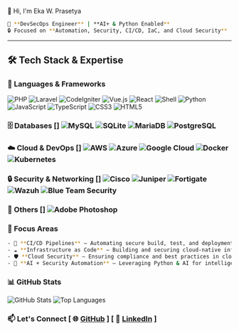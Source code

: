 👋 Hi, I'm Eka W. Prasetya
```bash
🚀 **DevSecOps Engineer** | **AI+ & Python Enabled**  
🔒 Focused on **Automation, Security, CI/CD, IaC, and Cloud Security**  
```
---
## 🛠️ Tech Stack & Expertise  
### 🚀 Languages & Frameworks  
![PHP](https://img.shields.io/badge/PHP-777BB4?style=for-the-badge&logo=php&logoColor=white) 
![Laravel](https://img.shields.io/badge/Laravel-FF2D20?style=for-the-badge&logo=laravel&logoColor=white) 
![CodeIgniter](https://img.shields.io/badge/CodeIgniter-EF4223?style=for-the-badge&logo=codeigniter&logoColor=white) 
![Vue.js](https://img.shields.io/badge/Vue.js-4FC08D?style=for-the-badge&logo=vue.js&logoColor=white) 
![React](https://img.shields.io/badge/React-20232A?style=for-the-badge&logo=react&logoColor=61DAFB) 
![Shell](https://img.shields.io/badge/Shell_Script-121011?style=for-the-badge&logo=gnu-bash&logoColor=white) 
![Python](https://img.shields.io/badge/Python-3776AB?style=for-the-badge&logo=python&logoColor=white) 
![JavaScript](https://img.shields.io/badge/JavaScript-F7DF1E?style=for-the-badge&logo=javascript&logoColor=black) 
![TypeScript](https://img.shields.io/badge/TypeScript-3178C6?style=for-the-badge&logo=typescript&logoColor=white) 
![CSS3](https://img.shields.io/badge/CSS3-1572B6?style=for-the-badge&logo=css3&logoColor=white) 
![HTML5](https://img.shields.io/badge/HTML5-E34F26?style=for-the-badge&logo=html5&logoColor=white)
### 🗄️ Databases [] ![MySQL](https://img.shields.io/badge/MySQL-4479A1?style=for-the-badge&logo=mysql&logoColor=white) ![SQLite](https://img.shields.io/badge/SQLite-003B57?style=for-the-badge&logo=sqlite&logoColor=white) ![MariaDB](https://img.shields.io/badge/MariaDB-003545?style=for-the-badge&logo=mariadb&logoColor=white) ![PostgreSQL](https://img.shields.io/badge/PostgreSQL-4169E1?style=for-the-badge&logo=postgresql&logoColor=white)
### ☁️ Cloud & DevOps [] ![AWS](https://img.shields.io/badge/AWS-232F3E?style=for-the-badge&logo=amazon-aws&logoColor=white) ![Azure](https://img.shields.io/badge/Azure-0078D4?style=for-the-badge&logo=microsoft-azure&logoColor=white) ![Google Cloud](https://img.shields.io/badge/GoogleCloud-4285F4?style=for-the-badge&logo=google-cloud&logoColor=white) ![Docker](https://img.shields.io/badge/Docker-2496ED?style=for-the-badge&logo=docker&logoColor=white) ![Kubernetes](https://img.shields.io/badge/Kubernetes-326CE5?style=for-the-badge&logo=kubernetes&logoColor=white)
### 🔒 Security & Networking [] ![Cisco](https://img.shields.io/badge/Cisco-1BA0D7?style=for-the-badge&logo=cisco&logoColor=white) ![Juniper](https://img.shields.io/badge/Juniper-0062AD?style=for-the-badge&logo=juniper-networks&logoColor=white) ![Fortigate](https://img.shields.io/badge/Fortigate-EE3124?style=for-the-badge&logo=fortinet&logoColor=white) ![Wazuh](https://img.shields.io/badge/Wazuh-005CFF?style=for-the-badge&logo=wazuh&logoColor=white) ![Blue Team Security](https://img.shields.io/badge/Blue_Team_Security-0A66C2?style=for-the-badge&logo=security&logoColor=white)
### 🎨 Others [] ![Adobe Photoshop](https://img.shields.io/badge/Adobe%20Photoshop-31A8FF?style=for-the-badge&logo=adobe-photoshop&logoColor=white)
### 📌 Focus Areas 
```bash
- 🔄 **CI/CD Pipelines** – Automating secure build, test, and deployment workflows.  
- ☁️ **Infrastructure as Code** – Building and securing cloud-native infrastructure.  
- 🛡️ **Cloud Security** – Ensuring compliance and best practices in cloud environments.  
- 🤖 **AI + Security Automation** – Leveraging Python & AI for intelligent SecOps.
```
### 📊 GitHub Stats  
![GitHub Stats](https://github-readme-stats.vercel.app/api?username=ekawipa&show_icons=true&theme=tokyonight) ![Top Languages](https://github-readme-stats.vercel.app/api/top-langs/?username=ekawipa&layout=compact&theme=tokyonight)
### 📫 Let's Connect  [ 🌐 [GitHub](https://github.com/ekawipa) ]  [ 💼 [LinkedIn](https://linkedin.com/in/ekawprasetya) ]

